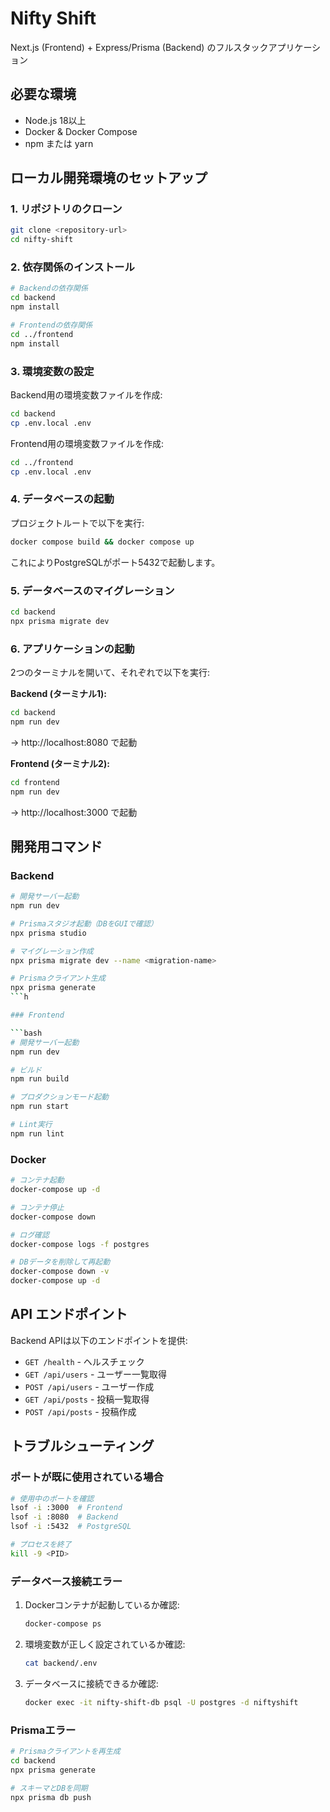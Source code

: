 # Nifty Shift

Next.js (Frontend) + Express/Prisma (Backend) のフルスタックアプリケーション

## 必要な環境

- Node.js 18以上
- Docker & Docker Compose
- npm または yarn

## ローカル開発環境のセットアップ

### 1. リポジトリのクローン

```bash
git clone <repository-url>
cd nifty-shift
```

### 2. 依存関係のインストール

```bash
# Backendの依存関係
cd backend
npm install

# Frontendの依存関係
cd ../frontend
npm install
```

### 3. 環境変数の設定

Backend用の環境変数ファイルを作成:

```bash
cd backend
cp .env.local .env
```

Frontend用の環境変数ファイルを作成:

```bash
cd ../frontend
cp .env.local .env
```

### 4. データベースの起動

プロジェクトルートで以下を実行:

```bash
docker compose build && docker compose up
```

これによりPostgreSQLがポート5432で起動します。

### 5. データベースのマイグレーション

```bash
cd backend
npx prisma migrate dev
```

### 6. アプリケーションの起動

2つのターミナルを開いて、それぞれで以下を実行:

**Backend (ターミナル1):**
```bash
cd backend
npm run dev
```
→ http://localhost:8080 で起動

**Frontend (ターミナル2):**
```bash
cd frontend
npm run dev
```
→ http://localhost:3000 で起動

## 開発用コマンド

### Backend

```bash
# 開発サーバー起動
npm run dev

# Prismaスタジオ起動（DBをGUIで確認）
npx prisma studio

# マイグレーション作成
npx prisma migrate dev --name <migration-name>

# Prismaクライアント生成
npx prisma generate
```h

### Frontend

```bash
# 開発サーバー起動
npm run dev

# ビルド
npm run build

# プロダクションモード起動
npm run start

# Lint実行
npm run lint
```

### Docker

```bash
# コンテナ起動
docker-compose up -d

# コンテナ停止
docker-compose down

# ログ確認
docker-compose logs -f postgres

# DBデータを削除して再起動
docker-compose down -v
docker-compose up -d
```

## API エンドポイント

Backend APIは以下のエンドポイントを提供:

- `GET /health` - ヘルスチェック
- `GET /api/users` - ユーザー一覧取得
- `POST /api/users` - ユーザー作成
- `GET /api/posts` - 投稿一覧取得
- `POST /api/posts` - 投稿作成

## トラブルシューティング

### ポートが既に使用されている場合

```bash
# 使用中のポートを確認
lsof -i :3000  # Frontend
lsof -i :8080  # Backend
lsof -i :5432  # PostgreSQL

# プロセスを終了
kill -9 <PID>
```

### データベース接続エラー

1. Dockerコンテナが起動しているか確認:
   ```bash
   docker-compose ps
   ```

2. 環境変数が正しく設定されているか確認:
   ```bash
   cat backend/.env
   ```

3. データベースに接続できるか確認:
   ```bash
   docker exec -it nifty-shift-db psql -U postgres -d niftyshift
   ```

### Prismaエラー

```bash
# Prismaクライアントを再生成
cd backend
npx prisma generate

# スキーマとDBを同期
npx prisma db push
```
